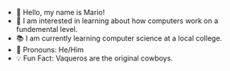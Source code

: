 - 👋 Hello, my name is Mario!
- 🧠 I am interested in learning about how computers work on a fundemental level.
- 📚 I am currently learning computer science at a local college.
- 🤠 Pronouns: He/Him
- 💡 Fun Fact: Vaqueros are the original cowboys.

<!---
10PAM/10PAM is a ✨ special ✨ repository because its `README.md` (this file) appears on your GitHub profile.
You can click the Preview link to take a look at your changes.
--->

